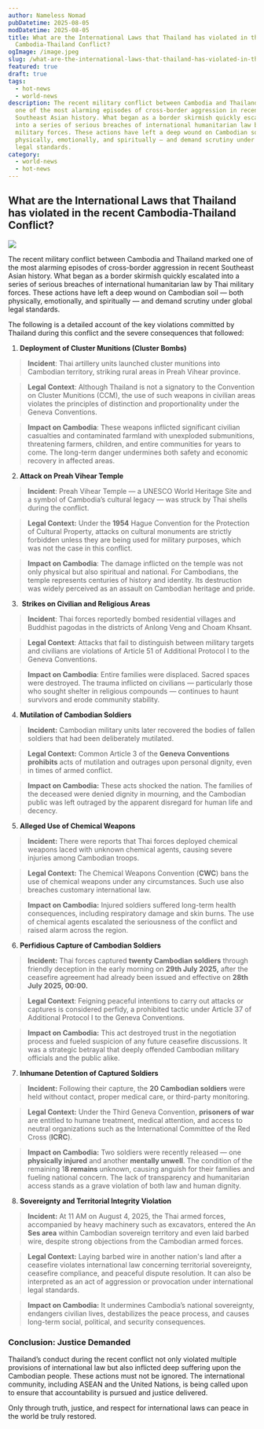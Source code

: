 ```yaml
---
author: Nameless Nomad
pubDatetime: 2025-08-05
modDatetime: 2025-08-05
title: What are the International Laws that Thailand has violated in the recent
  Cambodia-Thailand Conflict?
ogImage: /image.jpeg
slug: /what-are-the-international-laws-that-thailand-has-violated-in-the-recent-cambodia-thailand-conflict
featured: true
draft: true
tags:
  - hot-news
  - world-news
description: The recent military conflict between Cambodia and Thailand marked
  one of the most alarming episodes of cross-border aggression in recent
  Southeast Asian history. What began as a border skirmish quickly escalated
  into a series of serious breaches of international humanitarian law by Thai
  military forces. These actions have left a deep wound on Cambodian soil — both
  physically, emotionally, and spiritually — and demand scrutiny under global
  legal standards.
category:
  - world-news
  - hot-news
---
```

## **What are the International Laws that Thailand has violated in the recent Cambodia-Thailand Conflict?**

![](/image.jpeg)

The recent military conflict between Cambodia and Thailand marked one of the most alarming episodes of cross-border aggression in recent Southeast Asian history. What began as a border skirmish quickly escalated into a series of serious breaches of international humanitarian law by Thai military forces. These actions have left a deep wound on Cambodian soil — both physically, emotionally, and spiritually — and demand scrutiny under global legal standards. 

The following is a detailed account of the key violations committed by Thailand during this conflict and the severe consequences that followed:

1.  **Deployment of Cluster Munitions (Cluster Bombs)**
    

> **Incident**: Thai artillery units launched cluster munitions into Cambodian territory, striking rural areas in Preah Vihear province. 

> **Legal** **Context**: Although Thailand is not a signatory to the Convention on Cluster Munitions (CCM), the use of such weapons in civilian areas violates the principles of distinction and proportionality under the Geneva Conventions. 

> **Impact on Cambodia**: These weapons inflicted significant civilian casualties and contaminated farmland with unexploded submunitions, threatening farmers, children, and entire communities for years to come. The long-term danger undermines both safety and economic recovery in affected areas.

2.  **Attack on Preah Vihear Temple**
    

> **Incident**: Preah Vihear Temple — a UNESCO World Heritage Site and a symbol of Cambodia’s cultural legacy — was struck by Thai shells during the conflict. 

> **Legal Context:** Under the **1954** Hague Convention for the Protection of Cultural Property, attacks on cultural monuments are strictly forbidden unless they are being used for military purposes, which was not the case in this conflict. 

> **Impact on Cambodia**: The damage inflicted on the temple was not only physical but also spiritual and national. For Cambodians, the temple represents centuries of history and identity. Its destruction was widely perceived as an assault on Cambodian heritage and pride.

3.   **Strikes on Civilian and Religious Areas**
    

> **Incident**: Thai forces reportedly bombed residential villages and Buddhist pagodas in the districts of Anlong Veng and Choam Khsant. 

> **Legal Context**: Attacks that fail to distinguish between military targets and civilians are violations of Article 51 of Additional Protocol I to the Geneva Conventions.  

> **Impact on Cambodia**: Entire families were displaced. Sacred spaces were destroyed. The trauma inflicted on civilians — particularly those who sought shelter in religious compounds — continues to haunt survivors and erode community stability.

4.  **Mutilation of Cambodian Soldiers**
    

> **Incident:** Cambodian military units later recovered the bodies of fallen soldiers that had been deliberately mutilated. 

> **Legal Context:** Common Article 3 of the **Geneva Conventions prohibits** acts of mutilation and outrages upon personal dignity, even in times of armed conflict. 

> **Impact on Cambodia:** These acts shocked the nation. The families of the deceased were denied dignity in mourning, and the Cambodian public was left outraged by the apparent disregard for human life and decency.

5.  **Alleged Use of Chemical Weapons**
    

> **Incident:** There were reports that Thai forces deployed chemical weapons laced with unknown chemical agents, causing severe injuries among Cambodian troops.

> **Legal Context:** The Chemical Weapons Convention (**CWC**) bans the use of chemical weapons under any circumstances. Such use also breaches customary international law. 

> **Impact on Cambodia:** Injured soldiers suffered long-term health consequences, including respiratory damage and skin burns. The use of chemical agents escalated the seriousness of the conflict and raised alarm across the region.

6.  **Perfidious Capture of Cambodian Soldiers**
    

> **Incident:** Thai forces captured **twenty Cambodian soldiers** through friendly deception in the early morning on **29th July 2025,** after the ceasefire agreement had already been issued and effective on **28th July 2025, 00:00.**

> **Legal Context**: Feigning peaceful intentions to carry out attacks or captures is considered perfidy, a prohibited tactic under Article 37 of Additional Protocol I to the Geneva Conventions. 

> **Impact on Cambodia:** This act destroyed trust in the negotiation process and fueled suspicion of any future ceasefire discussions. It was a strategic betrayal that deeply offended Cambodian military officials and the public alike.

7.  **Inhumane Detention of Captured Soldiers**
    

> **Incident:** Following their capture, the **20 Cambodian soldiers** were held without contact, proper medical care, or third-party monitoring. 

> **Legal Context:** Under the Third Geneva Convention, **prisoners of war** are entitled to humane treatment, medical attention, and access to neutral organizations such as the International Committee of the Red Cross (**ICRC**). 

> **Impact on Cambodia:** Two soldiers were recently released — one **physically injured** and another **mentally unwell**. The condition of the remaining 1**8 remains** unknown, causing anguish for their families and fueling national concern. The lack of transparency and humanitarian access stands as a grave violation of both law and human dignity.

8.  **Sovereignty and Territorial Integrity Violation**
    

> **Incident:** At 11 AM on August 4, 2025, the Thai armed forces, accompanied by heavy machinery such as excavators, entered the An **Ses area** within Cambodian sovereign territory and even laid barbed wire, despite strong objections from the Cambodian armed forces. 

> **Legal Context:** Laying barbed wire in another nation's land after a ceasefire violates international law concerning territorial sovereignty, ceasefire compliance, and peaceful dispute resolution. It can also be interpreted as an act of aggression or provocation under international legal standards. 

> **Impact on Cambodia:** It undermines Cambodia’s national sovereignty, endangers civilian lives, destabilizes the peace process, and causes long-term social, political, and security consequences.

### **Conclusion: Justice Demanded**

Thailand’s conduct during the recent conflict not only violated multiple provisions of international law but also inflicted deep suffering upon the Cambodian people. These actions must not be ignored. The international community, including ASEAN and the United Nations, is being called upon to ensure that accountability is pursued and justice delivered. 

Only through truth, justice, and respect for international laws can peace in the world be truly restored.